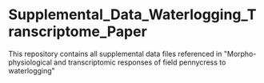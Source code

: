 # Supplemental_Data_Waterlogging_Transcriptome_Paper
This repository contains all supplemental data files referenced in "Morpho-physiological and transcriptomic responses of field pennycress to waterlogging"
